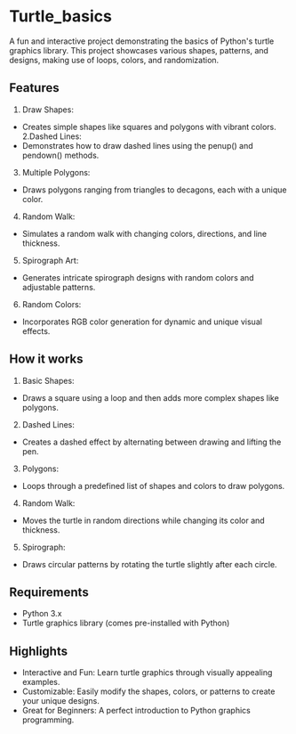 # Turtle_basics
A fun and interactive project demonstrating the basics of Python's turtle graphics library. This project showcases various shapes, patterns, and designs, making use of loops, colors, and randomization.

## Features
1. Draw Shapes:
- Creates simple shapes like squares and polygons with vibrant colors.
2.Dashed Lines:
- Demonstrates how to draw dashed lines using the penup() and pendown() methods.
3. Multiple Polygons:
- Draws polygons ranging from triangles to decagons, each with a unique color.
4. Random Walk:
- Simulates a random walk with changing colors, directions, and line thickness.
5. Spirograph Art:
- Generates intricate spirograph designs with random colors and adjustable patterns.
6. Random Colors:
- Incorporates RGB color generation for dynamic and unique visual effects.

## How it works
1. Basic Shapes:
- Draws a square using a loop and then adds more complex shapes like polygons.
2. Dashed Lines:
- Creates a dashed effect by alternating between drawing and lifting the pen.
3. Polygons:
- Loops through a predefined list of shapes and colors to draw polygons.
4. Random Walk:
- Moves the turtle in random directions while changing its color and thickness.
5. Spirograph:
- Draws circular patterns by rotating the turtle slightly after each circle.

## Requirements
- Python 3.x
- Turtle graphics library (comes pre-installed with Python)

## Highlights
- Interactive and Fun: Learn turtle graphics through visually appealing examples.
- Customizable: Easily modify the shapes, colors, or patterns to create your unique designs.
- Great for Beginners: A perfect introduction to Python graphics programming.
